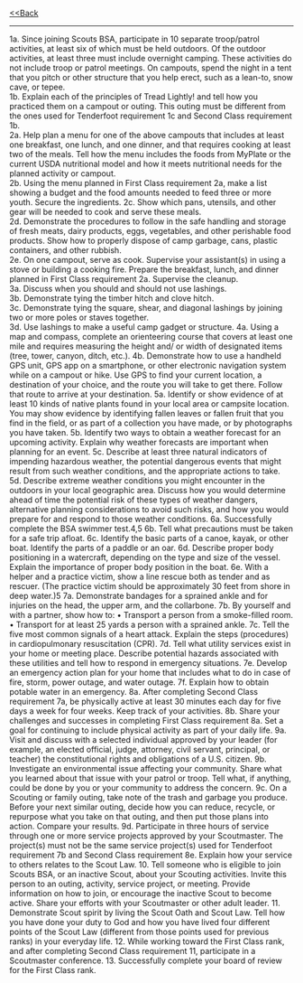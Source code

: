 <link rel="stylesheet" href="styles.css">

[<<Back](LINK)

  <hr>

<a id="1a.">1a.</a> Since joining Scouts BSA, participate in 10 separate troop/patrol
activities, at least six of which must be held outdoors. Of the
outdoor activities, at least three must include overnight camping.
These activities do not include troop or patrol meetings. On
campouts, spend the night in a tent that you pitch or other
structure that you help erect, such as a lean-to, snow cave,
or tepee.<br>
<a id="1b.">1b.</a> Explain each of the principles of Tread Lightly! and tell how you
practiced them on a campout or outing. This outing must be
different from the ones used for Tenderfoot requirement 1c and
Second Class requirement 1b. <br> 
<a id="2a.">2a.</a> Help plan a menu for one of the above campouts that includes
at least one breakfast, one lunch, and one dinner, and that
requires cooking at least two of the meals. Tell how the menu
includes the foods from MyPlate or the current USDA nutritional
model and how it meets nutritional needs for the planned
activity or campout.<br>
<a id="2b.">2b.</a> Using the menu planned in First Class requirement 2a, make a
list showing a budget and the food amounts needed to feed
three or more youth. Secure the ingredients.
2c. Show which pans, utensils, and other gear will be needed to
cook and serve these meals.<br>
<a id="2d.">2d.</a> Demonstrate the procedures to follow in the safe handling and
storage of fresh meats, dairy products, eggs, vegetables, and
other perishable food products. Show how to properly dispose
of camp garbage, cans, plastic containers, and other rubbish.<br>
<a id="2e.">2e.</a> On one campout, serve as cook. Supervise your assistant(s) in
using a stove or building a cooking fire. Prepare the breakfast,
lunch, and dinner planned in First Class requirement 2a.
Supervise the cleanup.<br>
<a id="3a.">3a.</a> Discuss when you should and should not use lashings.<br>
<a id="3b.">3b.</a> Demonstrate tying the timber hitch and clove hitch.<br>
<a id="3c.">3c.</a> Demonstrate tying the square, shear, and diagonal lashings by
joining two or more poles or staves together.<br>
3d. Use lashings to make a useful camp gadget or structure.
4a. Using a map and compass, complete an orienteering course that
covers at least one mile and requires measuring the height and/
or width of designated items (tree, tower, canyon, ditch, etc.).
4b. Demonstrate how to use a handheld GPS unit, GPS app on a
smartphone, or other electronic navigation system while on a
campout or hike. Use GPS to find your current location, a
destination of your choice, and the route you will take to get
there. Follow that route to arrive at your destination.
5a. Identify or show evidence of at least 10 kinds of native plants
found in your local area or campsite location. You may show
evidence by identifying fallen leaves or fallen fruit that you find
in the field, or as part of a collection you have made, or by
photographs you have taken.
5b. Identify two ways to obtain a weather forecast for an upcoming
activity. Explain why weather forecasts are important when
planning for an event.
5c. Describe at least three natural indicators of impending hazardous
weather, the potential dangerous events that might result from
such weather conditions, and the appropriate actions to take.
5d. Describe extreme weather conditions you might encounter in
the outdoors in your local geographic area. Discuss how you
would determine ahead of time the potential risk of these types
of weather dangers, alternative planning considerations to avoid
such risks, and how you would prepare for and respond to
those weather conditions.
6a. Successfully complete the BSA swimmer test.4,5
6b. Tell what precautions must be taken for a safe trip afloat.
6c. Identify the basic parts of a canoe, kayak, or other boat. Identify
the parts of a paddle or an oar.
6d. Describe proper body positioning in a watercraft, depending on
the type and size of the vessel. Explain the importance of proper
body position in the boat.
6e. With a helper and a practice victim, show a line rescue both as
tender and as rescuer. (The practice victim should be
approximately 30 feet from shore in deep water.)5
7a. Demonstrate bandages for a sprained ankle and for injuries on
the head, the upper arm, and the collarbone.
7b. By yourself and with a partner, show how to:
• Transport a person from a smoke-filled room.
• Transport for at least 25 yards a person with a sprained ankle.
7c. Tell the five most common signals of a heart attack. Explain the
steps (procedures) in cardiopulmonary resuscitation (CPR).
7d. Tell what utility services exist in your home or meeting place.
Describe potential hazards associated with these utilities and
tell how to respond in emergency situations.
7e. Develop an emergency action plan for your home that includes
what to do in case of fire, storm, power outage, and water outage.
7f. Explain how to obtain potable water in an emergency.
8a. After completing Second Class requirement 7a, be physically
active at least 30 minutes each day for five days a week for four
weeks. Keep track of your activities.
8b. Share your challenges and successes in completing First Class
requirement 8a. Set a goal for continuing to include physical
activity as part of your daily life.
9a. Visit and discuss with a selected individual approved by your
leader (for example, an elected official, judge, attorney, civil
servant, principal, or teacher) the constitutional rights and
obligations of a U.S. citizen.
9b. Investigate an environmental issue affecting your community.
Share what you learned about that issue with your patrol or
troop. Tell what, if anything, could be done by you or your
community to address the concern.
9c. On a Scouting or family outing, take note of the trash and garbage
you produce. Before your next similar outing, decide how you
can reduce, recycle, or repurpose what you take on that outing,
and then put those plans into action. Compare your results.
9d. Participate in three hours of service through one or more
service projects approved by your Scoutmaster. The project(s)
must not be the same service project(s) used for Tenderfoot
requirement 7b and Second Class requirement 8e. Explain how
your service to others relates to the Scout Law.
10. Tell someone who is eligible to join Scouts BSA, or an inactive
Scout, about your Scouting activities. Invite this person to an
outing, activity, service project, or meeting. Provide information
on how to join, or encourage the inactive Scout to become active.
Share your efforts with your Scoutmaster or other adult leader.
11. Demonstrate Scout spirit by living the Scout Oath and Scout
Law. Tell how you have done your duty to God and how you
have lived four different points of the Scout Law (different from
those points used for previous ranks) in your everyday life.
12. While working toward the First Class rank, and after
completing Second Class requirement 11, participate in a
Scoutmaster conference.
13. Successfully complete your board of review for the First
Class rank.



